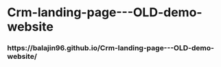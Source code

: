 # Crm-landing-page---OLD-demo-website

<h3>https://balajin96.github.io/Crm-landing-page---OLD-demo-website/</h3>
